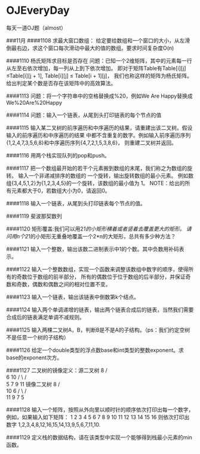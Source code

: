 # OJEveryDay
每天一道OJ题（almost）

###11月
####1108 求最大窗口数组：
给定要给数组和一个窗口的大小，从左滑倒最右边，求这个窗口每次滑动中最大的值的数组。要求时间复杂度O(n)

####1110 杨氏矩阵求目标是否存在
问题：已知一个2维矩阵，其中的元素每一行从左至右依次增加，每一列从上到下依次增加。
即对于矩阵Table有Table[i][j] ≤Table[i][j + 1], Table[i][j] ≤ Table[i + 1][j]，
我们也称这样的矩阵为杨氏矩阵。给出判定某个数是否存在该矩阵中的高效算法。

####1113
问题：将一个字符串中的空格替换成%20，例如We Are Happy替换成We%20Are%20Happy

####1114
问题：输入一个链表，从尾到头打印链表的每个节点的值

####1115
输入某二叉树的前序遍历和中序遍历的结果，请重建出该二叉树。假设输入的前序遍历和中序遍历的结果
中都不含重复的数字。例如输入前序遍历序列{1,2,4,7,3,5,6,8}和中序遍历序列{4,7,2,1,5,3,8,6}，
则重建二叉树并返回。

####1116
用两个栈实现队列的pop和push。

####1117
把一个数组最开始的若干个元素搬到数组的末尾，我们称之为数组的旋转。 输入一个非递减排序的数组的
一个旋转，输出旋转数组的最小元素。 例如数组{3,4,5,1,2}为{1,2,3,4,5}的一个旋转，该数组的最小值为
1。 NOTE：给出的所有元素都大于0，若数组大小为0，请返回0。

####1118
输入一个链表，从尾到头打印链表每个节点的值。

####1119
斐波那契数列

####1120
矩形覆盖:我们可以用2*1的小矩形横着或者竖着去覆盖更大的矩形。
请问用n个2*1的小矩形无重叠地覆盖一个2*n的大矩形，总共有多少种方法？

####1121
输入一个整数，输出该数二进制表示中1的个数。其中负数用补码表示。

####1122
输入一个整数数组，实现一个函数来调整该数组中数字的顺序，使得所有的奇数位于数组的前半部分，
所有的偶数位于位于数组的后半部分，并保证奇数和奇数，偶数和偶数之间的相对位置不变。

####1123
输入一个链表，输出该链表中倒数第k个结点。

####1124
 输入两个单调递增的链表，输出两个链表合成后的链表，当然我们需要合成后的链表满足单调不减规则。
 
####1125
 输入两棵二叉树A，B，判断B是不是A的子结构。（ps：我们约定空树不是任意一个树的子结构）
 
 ####1126
 给定一个double类型的浮点数base和int类型的整数exponent。求base的exponent次方。
 
 ####1127
二叉树的镜像定义：源二叉树 
    	    8
    	   /  \
    	  6   10
    	 / \  / \
    	5  7 9 11
    	镜像二叉树
    	    8
    	   /  \
    	  10   6
    	 / \  / \
    	11 9 7  5
    	
####1128
输入一个矩阵，按照从外向里以顺时针的顺序依次打印出每一个数字，例如，如果输入如下矩阵：
1 2 3 4
5 6 7 8
9 10 11 12
13 14 15 16
则依次打印出数字
1,2,3,4,8,12,16,15,14,13,9,5,6,7,11,10.

####1129
定义栈的数据结构，请在该类型中实现一个能够得到栈最小元素的min函数。